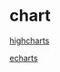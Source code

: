 # chart


[highcharts](https://www.highcharts.com.cn/demo/highcharts)

[echarts](https://echarts.apache.org/zh/index.html)

